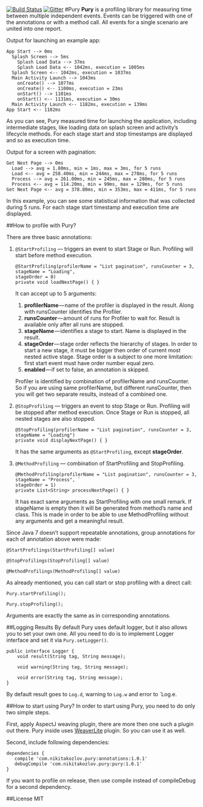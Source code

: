[![Build Status](https://travis-ci.org/NikitaKozlov/Pury.svg?branch=master)](https://travis-ci.org/NikitaKozlov/Pury)
[![Gitter](https://badges.gitter.im/gitterHQ/gitter.svg)](https://gitter.im/NikitaKozlov/Pury)
#Pury
**Pury** is a profiling library for measuring time between multiple independent events. 
Events can be triggered with one of the annotations or with a method call. 
All events for a single scenario are united into one report.

Output for launching an example app:
```
App Start --> 0ms
  Splash Screen --> 5ms
    Splash Load Data --> 37ms
    Splash Load Data <-- 1042ms, execution = 1005ms
  Splash Screen <-- 1042ms, execution = 1037ms
  Main Activity Launch --> 1043ms 
    onCreate() --> 1077ms 
    onCreate() <-- 1100ms, execution = 23ms
    onStart() --> 1101ms 
    onStart() <-- 1131ms, execution = 30ms
  Main Activity Launch <-- 1182ms, execution = 139ms
App Start <-- 1182ms
```
As you can see, Pury measured time for launching the application, including intermediate stages, 
like loading data on splash screen and activity’s lifecycle methods. 
For each stage start and stop timestamps are displayed and so as execution time. 

Output for a screen with pagination:
```
Get Next Page --> 0ms
  Load --> avg = 1.80ms, min = 1ms, max = 3ms, for 5 runs
  Load <-- avg = 258.40ms, min = 244ms, max = 278ms, for 5 runs
  Process --> avg = 261.00ms, min = 245ms, max = 280ms, for 5 runs
  Process <-- avg = 114.20ms, min = 99ms, max = 129ms, for 5 runs
Get Next Page <-- avg = 378.80ms, min = 353ms, max = 411ms, for 5 runs
```
In this example, you can see some statistical information that was collected during 5 runs. For each stage start timestamp and execution time are displayed.

##How to profile with Pury?

There are three basic annotations:

1. `@StartProfiling` — triggers an event to start Stage or Run. Profiling will start before method execution. 

    ```
    @StartProfiling(profilerName = "List pagination", runsCounter = 3, stageName = "Loading", 
    stageOrder = 0)
    private void loadNextPage() { }
    ```
    
    It can accept up to 5 arguments:
    1. **profilerName** — name of the profiler is displayed in the result. Along with runsCounter identifies the Profiler.
    2. **runsCounter** — amount of runs for Profiler to wait for. Result is available only after all runs are stopped.
    3. **stageName** — identifies  a stage to start. Name is displayed in the result.
    4. **stageOrder** — stage order reflects the hierarchy of stages. In order to start a new stage, it must be bigger then order of current most nested active stage. Stage order is a subject to one more limitation: first start event must have order number equal zero.
    5. **enabled** — if set to false, an annotation is skipped.
    
    Profiler is identified by combination of profilerName and runsCounter. So if you are using same profilerName, but different runsCounter, then you will get two separate results, instead of a combined one.
    
2. `@StopProfiling` — triggers an event to stop Stage or Run. Profiling will be stopped after method execution. Once Stage or Run is stopped, all nested stages are also stopped.
    
    ```
    @StopProfiling(profilerName = "List pagination", runsCounter = 3, stageName = "Loading")
    private void displayNextPage() { }
    ```

    It has the same arguments as `@StartProfiling`, except **stageOrder**.

3. `@MethodProfiling` — combination of StartProfiling and StopProfiling.

    ```
    @MethodProfiling(profilerName = "List pagination", runsCounter = 3, stageName = "Process", `
    stageOrder = 1)
    private List<String> processNextPage() { }
    ```
    
    It has exact same arguments as StartProfiling with one small remark. If stageName is empty then it will be generated from  method’s name and class. This is made in order to be able to use MethodProfiling without any arguments and get a meaningful result.


Since Java 7 doesn’t support repeatable annotations, group annotations for each of annotation above were made:
``` 
@StartProfilings(StartProfiling[] value)

@StopProfilings(StopProfiling[] value)

@MethodProfilings(MethodProfiling[] value)
```

As already mentioned, you can call start or stop profiling with a direct call:
```
Pury.startProfiling();

Pury.stopProfiling();
```
Arguments are exactly the same as in corresponding annotations.

##Logging Results
By default  Pury uses default logger, but it also allows you to set your own one. All you need to do is to implement Logger interface and set it via `Pury.setLogger()`.
```
public interface Logger {
    void result(String tag, String message);

    void warning(String tag, String message);

    void error(String tag, String message);
}
```
By default result goes to `Log.d`, warning to `Log.w` and error to `Log.e.


##How to start using Pury?
In order to start using Pury, you need to do only two simple steps. 

First, apply AspectJ weaving plugin, there are more then one such a plugin out there. 
Pury inside uses [WeaverLite](https://github.com/NikitaKozlov/WeaverLite) plugin.
So you can use it as well.

Second, include following dependencies:
```
dependencies {
   compile 'com.nikitakozlov.pury:annotations:1.0.1'
   debugCompile 'com.nikitakozlov.pury:pury:1.0.1'
}
```
If you want to profile on release, then use compile instead of compileDebug for a second dependency.

##License 
MIT